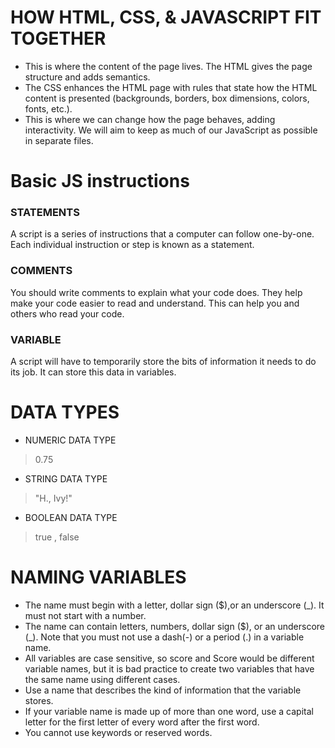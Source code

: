 # HOW HTML, CSS, & JAVASCRIPT FIT TOGETHER 

* This is where the content of
the page lives. The HTML gives
the page structure and adds
semantics. 
* The CSS enhances the HTML
page with rules that state how
the HTML content is presented
(backgrounds, borders, box
dimensions, colors, fonts, etc.). 
* This is where we can change
how the page behaves, adding
interactivity. We will aim to keep
as much of our JavaScript as
possible in separate files. 

# Basic JS instructions


### STATEMENTS
A script is a series of instructions that a computer can follow one-by-one.
Each individual instruction or step is known as a statement. 

### COMMENTS 
You should write comments to explain what your code does.
They help make your code easier to read and understand.
This can help you and others who read your code. 

### VARIABLE
A script will have to temporarily
store the bits of information it
needs to do its job. It can store this
data in variables.


# DATA TYPES 

* NUMERIC DATA TYPE 
> 0.75 
* STRING DATA TYPE 
> "H., Ivy!" 
* BOOLEAN DATA TYPE 
> true , false


# NAMING VARIABLES

* The name must begin with
a letter, dollar sign ($),or an
underscore (_). It must not start
with a number. 
* The name can contain letters,
numbers, dollar sign ($), or an
underscore (_). Note that you
must not use a dash(-) or a
period (.) in a variable name.
* All variables are case sensitive,
so score and Score would be
different variable names, but
it is bad practice to create two
variables that have the same
name using different cases.
* Use a name that describes the
kind of information that the
variable stores.
* If your variable name is made
up of more than one word, use a
capital letter for the first letter of
every word after the first word. 
* You cannot use keywords or
reserved words.

